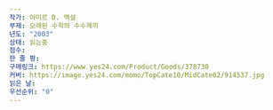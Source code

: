 ```yaml
---
작가: 아미르 D. 액설
부제: 오래된 수학의 수수께끼
년도: "2003"
상태: 읽는중
점수: 
한 줄 평: 
구매링크: https://www.yes24.com/Product/Goods/378730
커버: https://image.yes24.com/momo/TopCate10/MidCate02/914537.jpg
읽은 날: 
우선순위: "0"
---
```

